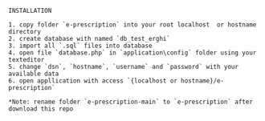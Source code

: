 	INSTALLATION

	1. copy folder `e-prescription` into your root localhost  or hostname directory
	2. create database with named `db_test_erghi`
	3. import all `.sql` files into database
	4. open file `database.php` in `application\config` folder using your texteditor
	5. change `dsn`, `hostname`, `username` and `password` with your available data
	6. open appllication with access `{localhost or hostname}/e-prescription`

	*Note: rename folder `e-prescription-main` to `e-prescription` after download this repo